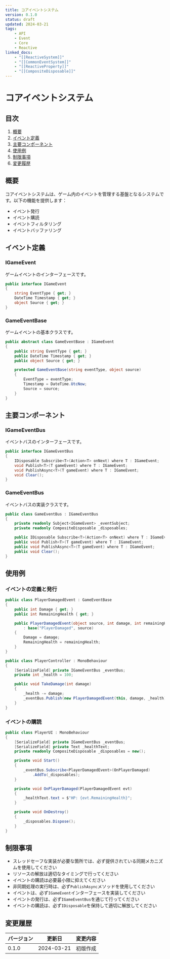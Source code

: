 ```yaml
---
title: コアイベントシステム
version: 0.1.0
status: draft
updated: 2024-03-21
tags:
    - API
    - Event
    - Core
    - Reactive
linked_docs:
    - "[[ReactiveSystem]]"
    - "[[CommonEventSystem]]"
    - "[[ReactiveProperty]]"
    - "[[CompositeDisposable]]"
---
```


# コアイベントシステム

## 目次

1. [概要](#概要)
2. [イベント定義](#イベント定義)
3. [主要コンポーネント](#主要コンポーネント)
4. [使用例](#使用例)
5. [制限事項](#制限事項)
6. [変更履歴](#変更履歴)

## 概要

コアイベントシステムは、ゲーム内のイベントを管理する基盤となるシステムです。以下の機能を提供します：

-   イベント発行
-   イベント購読
-   イベントフィルタリング
-   イベントバッファリング

## イベント定義

### IGameEvent

ゲームイベントのインターフェースです。

```csharp
public interface IGameEvent
{
    string EventType { get; }
    DateTime Timestamp { get; }
    object Source { get; }
}
```

### GameEventBase

ゲームイベントの基本クラスです。

```csharp
public abstract class GameEventBase : IGameEvent
{
    public string EventType { get; }
    public DateTime Timestamp { get; }
    public object Source { get; }

    protected GameEventBase(string eventType, object source)
    {
        EventType = eventType;
        Timestamp = DateTime.UtcNow;
        Source = source;
    }
}
```

## 主要コンポーネント

### IGameEventBus

イベントバスのインターフェースです。

```csharp
public interface IGameEventBus
{
    IDisposable Subscribe<T>(Action<T> onNext) where T : IGameEvent;
    void Publish<T>(T gameEvent) where T : IGameEvent;
    void PublishAsync<T>(T gameEvent) where T : IGameEvent;
    void Clear();
}
```

### GameEventBus

イベントバスの実装クラスです。

```csharp
public class GameEventBus : IGameEventBus
{
    private readonly Subject<IGameEvent> _eventSubject;
    private readonly CompositeDisposable _disposables;

    public IDisposable Subscribe<T>(Action<T> onNext) where T : IGameEvent;
    public void Publish<T>(T gameEvent) where T : IGameEvent;
    public void PublishAsync<T>(T gameEvent) where T : IGameEvent;
    public void Clear();
}
```

## 使用例

### イベントの定義と発行

```csharp
public class PlayerDamagedEvent : GameEventBase
{
    public int Damage { get; }
    public int RemainingHealth { get; }

    public PlayerDamagedEvent(object source, int damage, int remainingHealth)
        : base("PlayerDamaged", source)
    {
        Damage = damage;
        RemainingHealth = remainingHealth;
    }
}

public class PlayerController : MonoBehaviour
{
    [SerializeField] private IGameEventBus _eventBus;
    private int _health = 100;

    public void TakeDamage(int damage)
    {
        _health -= damage;
        _eventBus.Publish(new PlayerDamagedEvent(this, damage, _health));
    }
}
```

### イベントの購読

```csharp
public class PlayerUI : MonoBehaviour
{
    [SerializeField] private IGameEventBus _eventBus;
    [SerializeField] private Text _healthText;
    private readonly CompositeDisposable _disposables = new();

    private void Start()
    {
        _eventBus.Subscribe<PlayerDamagedEvent>(OnPlayerDamaged)
            .AddTo(_disposables);
    }

    private void OnPlayerDamaged(PlayerDamagedEvent evt)
    {
        _healthText.text = $"HP: {evt.RemainingHealth}";
    }

    private void OnDestroy()
    {
        _disposables.Dispose();
    }
}
```

## 制限事項

-   スレッドセーフな実装が必要な箇所では、必ず提供されている同期メカニズムを使用してください
-   リソースの解放は適切なタイミングで行ってください
-   イベントの購読は必要最小限に抑えてください
-   非同期処理の実行時は、必ず`PublishAsync`メソッドを使用してください
-   イベントは、必ず`IGameEvent`インターフェースを実装してください
-   イベントの発行は、必ず`IGameEventBus`を通じて行ってください
-   イベントの購読は、必ず`IDisposable`を保持して適切に解放してください

## 変更履歴

| バージョン | 更新日     | 変更内容 |
| ---------- | ---------- | -------- |
| 0.1.0      | 2024-03-21 | 初版作成 |
